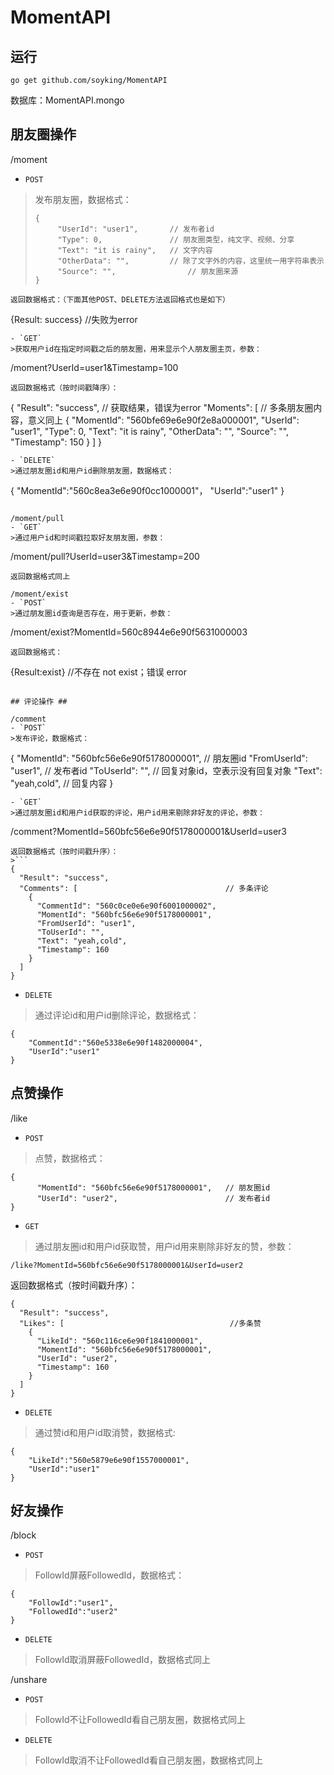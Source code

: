 MomentAPI
=========
## 运行 ##
```
go get github.com/soyking/MomentAPI
```
数据库：MomentAPI.mongo


## 朋友圈操作 ##

/moment
- `POST`
>发布朋友圈，数据格式：
>```
>{
>      "UserId": "user1",		// 发布者id
>      "Type": 0,				// 朋友圈类型，纯文字、视频、分享
>      "Text": "it is rainy",	// 文字内容
>      "OtherData": "",		    // 除了文字外的内容，这里统一用字符串表示
>      "Source": "",			    // 朋友圈来源
>}
```
返回数据格式：（下面其他POST、DELETE方法返回格式也是如下）
```
{Result: success}	//失败为error
```
- `GET`
>获取用户id在指定时间戳之后的朋友圈，用来显示个人朋友圈主页，参数：
```
/moment?UserId=user1&Timestamp=100
```
返回数据格式（按时间戳降序）：
```
{
  "Result": "success",							// 获取结果，错误为error
  "Moments": [									// 多条朋友圈内容，意义同上
    {
      "MomentId": "560bfe69e6e90f2e8a000001",
      "UserId": "user1",
      "Type": 0,
      "Text": "it is rainy",
      "OtherData": "",
      "Source": "",
      "Timestamp": 150
    }
  ]
}
```
- `DELETE`
>通过朋友圈id和用户id删除朋友圈，数据格式：
```
{
	"MomentId":"560c8ea3e6e90f0cc1000001"，
    "UserId":"user1"
}
```

/moment/pull
- `GET`
>通过用户id和时间戳拉取好友朋友圈，参数：
```
/moment/pull?UserId=user3&Timestamp=200
```
返回数据格式同上

/moment/exist
- `POST`
>通过朋友圈id查询是否存在，用于更新，参数：
```
/moment/exist?MomentId=560c8944e6e90f5631000003
```
返回数据格式：
```
{Result:exist}	//不存在 not exist；错误 error
```

## 评论操作 ##

/comment
- `POST`
>发布评论，数据格式：
```
{
      "MomentId": "560bfc56e6e90f5178000001",	// 朋友圈id
      "FromUserId": "user1",					// 发布者id
      "ToUserId": "",							// 回复对象id，空表示没有回复对象
      "Text": "yeah,cold",					    // 回复内容
}
```
- `GET`
>通过朋友圈id和用户id获取的评论，用户id用来剔除非好友的评论，参数：
```
/comment?MomentId=560bfc56e6e90f5178000001&UserId=user3
```
返回数据格式（按时间戳升序）：
>```
{
  "Result": "success",
  "Comments": [									// 多条评论
    {
      "CommentId": "560c0ce0e6e90f6001000002",
      "MomentId": "560bfc56e6e90f5178000001",
      "FromUserId": "user1",
      "ToUserId": "",
      "Text": "yeah,cold",
      "Timestamp": 160
    }
  ]
}
```
- `DELETE`
>通过评论id和用户id删除评论，数据格式：
```
{
	"CommentId":"560e5338e6e90f1482000004",
    "UserId":"user1"
}
```

## 点赞操作 ##

/like
- `POST`
>点赞，数据格式：
```
{
      "MomentId": "560bfc56e6e90f5178000001",	// 朋友圈id
      "UserId": "user2",						// 发布者id
}
```
- `GET`
>通过朋友圈id和用户id获取赞，用户id用来剔除非好友的赞，参数：
```
/like?MomentId=560bfc56e6e90f5178000001&UserId=user2
```
返回数据格式（按时间戳升序）：
```
{
  "Result": "success",
  "Likes": [									 //多条赞
    {
      "LikeId": "560c116ce6e90f1841000001",
      "MomentId": "560bfc56e6e90f5178000001",
      "UserId": "user2",
      "Timestamp": 160
    }
  ]
}
```
- `DELETE`
>通过赞id和用户id取消赞，数据格式:
```
{
	"LikeId":"560e5879e6e90f1557000001",
    "UserId":"user1"
}
```

## 好友操作 ##

/block
- `POST`
>FollowId屏蔽FollowedId，数据格式：
```
{
	"FollowId":"user1",
    "FollowedId":"user2"
}
```
- `DELETE`
> FollowId取消屏蔽FollowedId，数据格式同上

/unshare
- `POST`
>FollowId不让FollowedId看自己朋友圈，数据格式同上
- `DELETE`
> FollowId取消不让FollowedId看自己朋友圈，数据格式同上
